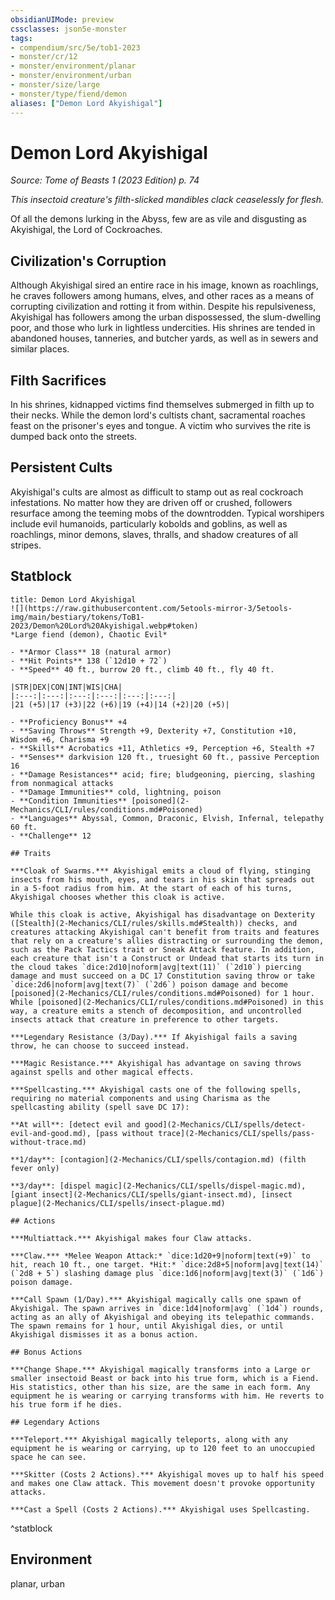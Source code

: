 ```yaml
---
obsidianUIMode: preview
cssclasses: json5e-monster
tags:
- compendium/src/5e/tob1-2023
- monster/cr/12
- monster/environment/planar
- monster/environment/urban
- monster/size/large
- monster/type/fiend/demon
aliases: ["Demon Lord Akyishigal"]
---
```

# Demon Lord Akyishigal
*Source: Tome of Beasts 1 (2023 Edition) p. 74*  

*This insectoid creature's filth-slicked mandibles clack ceaselessly for flesh.*

Of all the demons lurking in the Abyss, few are as vile and disgusting as Akyishigal, the Lord of Cockroaches.

## Civilization's Corruption

Although Akyishigal sired an entire race in his image, known as roachlings, he craves followers among humans, elves, and other races as a means of corrupting civilization and rotting it from within. Despite his repulsiveness, Akyishigal has followers among the urban dispossessed, the slum-dwelling poor, and those who lurk in lightless undercities. His shrines are tended in abandoned houses, tanneries, and butcher yards, as well as in sewers and similar places.

## Filth Sacrifices

In his shrines, kidnapped victims find themselves submerged in filth up to their necks. While the demon lord's cultists chant, sacramental roaches feast on the prisoner's eyes and tongue. A victim who survives the rite is dumped back onto the streets.

## Persistent Cults

Akyishigal's cults are almost as difficult to stamp out as real cockroach infestations. No matter how they are driven off or crushed, followers resurface among the teeming mobs of the downtrodden. Typical worshipers include evil humanoids, particularly kobolds and goblins, as well as roachlings, minor demons, slaves, thralls, and shadow creatures of all stripes.

## Statblock

```ad-statblock
title: Demon Lord Akyishigal
![](https://raw.githubusercontent.com/5etools-mirror-3/5etools-img/main/bestiary/tokens/ToB1-2023/Demon%20Lord%20Akyishigal.webp#token)
*Large fiend (demon), Chaotic Evil*

- **Armor Class** 18 (natural armor)
- **Hit Points** 138 (`12d10 + 72`)
- **Speed** 40 ft., burrow 20 ft., climb 40 ft., fly 40 ft.

|STR|DEX|CON|INT|WIS|CHA|
|:---:|:---:|:---:|:---:|:---:|:---:|
|21 (+5)|17 (+3)|22 (+6)|19 (+4)|14 (+2)|20 (+5)|

- **Proficiency Bonus** +4
- **Saving Throws** Strength +9, Dexterity +7, Constitution +10, Wisdom +6, Charisma +9
- **Skills** Acrobatics +11, Athletics +9, Perception +6, Stealth +7
- **Senses** darkvision 120 ft., truesight 60 ft., passive Perception 16
- **Damage Resistances** acid; fire; bludgeoning, piercing, slashing from nonmagical attacks
- **Damage Immunities** cold, lightning, poison
- **Condition Immunities** [poisoned](2-Mechanics/CLI/rules/conditions.md#Poisoned)
- **Languages** Abyssal, Common, Draconic, Elvish, Infernal, telepathy 60 ft.
- **Challenge** 12

## Traits

***Cloak of Swarms.*** Akyishigal emits a cloud of flying, stinging insects from his mouth, eyes, and tears in his skin that spreads out in a 5-foot radius from him. At the start of each of his turns, Akyishigal chooses whether this cloak is active.

While this cloak is active, Akyishigal has disadvantage on Dexterity ([Stealth](2-Mechanics/CLI/rules/skills.md#Stealth)) checks, and creatures attacking Akyishigal can't benefit from traits and features that rely on a creature's allies distracting or surrounding the demon, such as the Pack Tactics trait or Sneak Attack feature. In addition, each creature that isn't a Construct or Undead that starts its turn in the cloud takes `dice:2d10|noform|avg|text(11)` (`2d10`) piercing damage and must succeed on a DC 17 Constitution saving throw or take `dice:2d6|noform|avg|text(7)` (`2d6`) poison damage and become [poisoned](2-Mechanics/CLI/rules/conditions.md#Poisoned) for 1 hour. While [poisoned](2-Mechanics/CLI/rules/conditions.md#Poisoned) in this way, a creature emits a stench of decomposition, and uncontrolled insects attack that creature in preference to other targets.

***Legendary Resistance (3/Day).*** If Akyishigal fails a saving throw, he can choose to succeed instead.

***Magic Resistance.*** Akyishigal has advantage on saving throws against spells and other magical effects.

***Spellcasting.*** Akyishigal casts one of the following spells, requiring no material components and using Charisma as the spellcasting ability (spell save DC 17):

**At will**: [detect evil and good](2-Mechanics/CLI/spells/detect-evil-and-good.md), [pass without trace](2-Mechanics/CLI/spells/pass-without-trace.md)

**1/day**: [contagion](2-Mechanics/CLI/spells/contagion.md) (filth fever only)

**3/day**: [dispel magic](2-Mechanics/CLI/spells/dispel-magic.md), [giant insect](2-Mechanics/CLI/spells/giant-insect.md), [insect plague](2-Mechanics/CLI/spells/insect-plague.md)

## Actions

***Multiattack.*** Akyishigal makes four Claw attacks.

***Claw.*** *Melee Weapon Attack:* `dice:1d20+9|noform|text(+9)` to hit, reach 10 ft., one target. *Hit:* `dice:2d8+5|noform|avg|text(14)` (`2d8 + 5`) slashing damage plus `dice:1d6|noform|avg|text(3)` (`1d6`) poison damage.

***Call Spawn (1/Day).*** Akyishigal magically calls one spawn of Akyishigal. The spawn arrives in `dice:1d4|noform|avg` (`1d4`) rounds, acting as an ally of Akyishigal and obeying its telepathic commands. The spawn remains for 1 hour, until Akyishigal dies, or until Akyishigal dismisses it as a bonus action.

## Bonus Actions

***Change Shape.*** Akyishigal magically transforms into a Large or smaller insectoid Beast or back into his true form, which is a Fiend. His statistics, other than his size, are the same in each form. Any equipment he is wearing or carrying transforms with him. He reverts to his true form if he dies.

## Legendary Actions

***Teleport.*** Akyishigal magically teleports, along with any equipment he is wearing or carrying, up to 120 feet to an unoccupied space he can see.

***Skitter (Costs 2 Actions).*** Akyishigal moves up to half his speed and makes one Claw attack. This movement doesn't provoke opportunity attacks.

***Cast a Spell (Costs 2 Actions).*** Akyishigal uses Spellcasting.
```
^statblock

## Environment

planar, urban